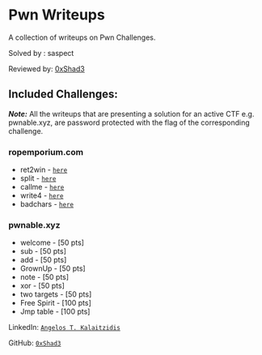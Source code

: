 # Pwn Writeups
A collection of writeups on Pwn Challenges.

Solved by : saspect

Reviewed by: [0xShad3](https://github.com/0xShad3)

## Included Challenges:

***Note:*** All the writeups that are presenting a solution for an active CTF e.g. pwnable.xyz, 
are password protected with the flag of the corresponding challenge. 

### ropemporium.com

- ret2win  - [`here`](https://saspectcave.net/posts/ropemporium-ret2win/)
- split    - [`here`](https://saspectcave.net/posts/ropemporium-split/)
- callme   - [`here`](https://saspectcave.net/posts/ropemporium-callme/)
- write4   - [`here`](https://saspectcave.net/posts/ropemporium-write4/)
- badchars - [`here`](https://saspectcave.net/posts/ropemporium-badchars/)

### pwnable.xyz

- welcome - [50 pts]
- sub - [50 pts]
- add - [50 pts]
- GrownUp - [50 pts]
- note - [50 pts]
- xor - [50 pts]
- two targets - [50 pts]
- Free Spirit - [100 pts]
- Jmp table - [100 pts]


LinkedIn: [`Angelos T. Kalaitzidis`](https://www.linkedin.com/in/angelos-taxiarchis-kalaitzidis-2b9731188/) 

GitHub: [`0xShad3`](https://github.com/0xShad3)
